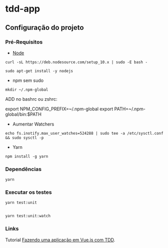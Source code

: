 # tdd-app

## Configuração do projeto 


### Pré-Requisitos

- [Node](https://nodejs.org/en/download/)
```
curl -sL https://deb.nodesource.com/setup_10.x | sudo -E bash -
```
```
sudo apt-get install -y nodejs
```

- npm sem sudo

```
mkdir ~/.npm-global
```
ADD no bashrc ou zshrc: 

export NPM_CONFIG_PREFIX=~/.npm-global
export PATH=~/.npm-global/bin:$PATH 


- Aumentar Watchers

```
echo fs.inotify.max_user_watches=524288 | sudo tee -a /etc/sysctl.conf && sudo sysctl -p

```
- Yarn
  
```
npm install -g yarn
```

### Dependências

```
yarn
```


### Executar os testes
```
yarn test:unit


yarn test:unit:watch
```

### Links
Tutorial [Fazendo uma aplicação em Vue.js com TDD](https://medium.com/magnetis-backstage/fazendo-uma-aplica%C3%A7%C3%A3o-em-vue-js-com-tdd-um-guia-extensivo-para-quem-quer-aprender-parte-1-d9952be6a29).
